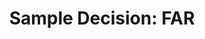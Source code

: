 ---
title: "Sample Decision: FAR"
year:
description: A resource for the decisions making  documentation process when using FAR guidance to procure IT goods and services.
external_url: www.fai.gov/sites/default/files/periodic_table/Decision_Document_Comparative_Evaluation.PDF
content_tags:
type: link
filters: small-business-intelligence
---
